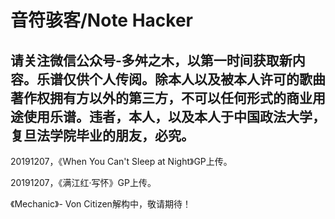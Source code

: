 # 音符骇客/Note Hacker
## 请关注微信公众号-多舛之木，以第一时间获取新内容。乐谱仅供个人传阅。除本人以及被本人许可的歌曲著作权拥有方以外的第三方，不可以任何形式的商业用途使用乐谱。违者，本人，以及本人于中国政法大学，复旦法学院毕业的朋友，必究。
20191207，《When You Can't Sleep at Night》GP上传。  

20191207，《满江红·写怀》GP上传。  

《Mechanic》- Von Citizen解构中，敬请期待！  

